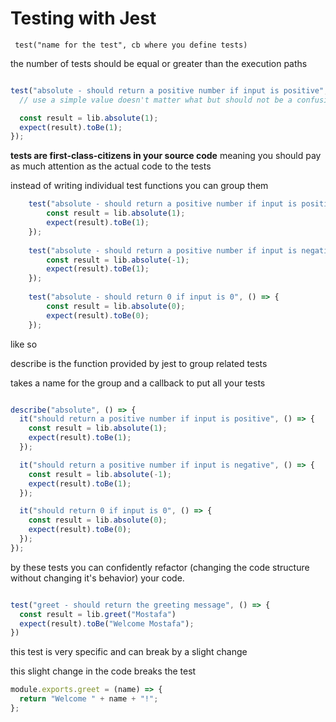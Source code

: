 # Testing with Jest


` test("name for the test", cb where you define tests)`

 the number of tests should be equal or greater than the execution paths

```js

test("absolute - should return a positive number if input is positive", () => {
  // use a simple value doesn't matter what but should not be a confusing value

  const result = lib.absolute(1);
  expect(result).toBe(1);
});

```

**tests are first-class-citizens in your source code** meaning you should pay as much attention as the actual code to the tests 


instead of writing individual test functions you can group them

```js
    test("absolute - should return a positive number if input is positive", () => {
        const result = lib.absolute(1);
        expect(result).toBe(1);
    });
    
    test("absolute - should return a positive number if input is negative", () => {
        const result = lib.absolute(-1);
        expect(result).toBe(1);
    });
    
    test("absolute - should return 0 if input is 0", () => {
        const result = lib.absolute(0);
        expect(result).toBe(0);
    });

```

like so

describe is the function provided by jest to group related tests

takes a name for the group and a callback to put all your tests
```js

describe("absolute", () => {
  it("should return a positive number if input is positive", () => {
    const result = lib.absolute(1);
    expect(result).toBe(1);
  });

  it("should return a positive number if input is negative", () => {
    const result = lib.absolute(-1);
    expect(result).toBe(1);
  });

  it("should return 0 if input is 0", () => {
    const result = lib.absolute(0);
    expect(result).toBe(0);
  });
});

```

by these tests you can confidently refactor (changing the code structure without changing it's behavior) your code.

```js

test("greet - should return the greeting message", () => {
  const result = lib.greet("Mostafa")
  expect(result).toBe("Welcome Mostafa");
})
```

this test is very specific and can break by a slight change

this slight change in the code breaks the test

```js
module.exports.greet = (name) => {
  return "Welcome " + name + "!";
};

```
